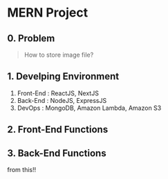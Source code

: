 # MERN Project

## 0. Problem

> How to store image file?

## 1. Develping Environment

1. Front-End : ReactJS, NextJS
2. Back-End : NodeJS, ExpressJS
3. DevOps : MongoDB, Amazon Lambda, Amazon S3

## 2. Front-End Functions

## 3. Back-End Functions 

from this!! 

